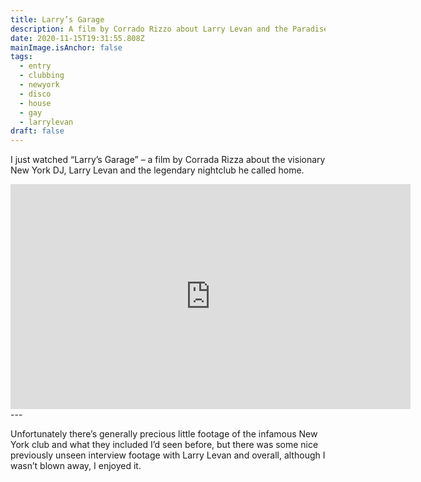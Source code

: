 ```yaml
---
title: Larry’s Garage
description: A film by Corrado Rizzo about Larry Levan and the Paradise Garage
date: 2020-11-15T19:31:55.808Z
mainImage.isAnchor: false
tags:
  - entry
  - clubbing
  - newyork
  - disco
  - house
  - gay
  - larrylevan
draft: false
---
```

I just watched “Larry’s Garage” – a film by Corrada Rizza about the visionary New York DJ, Larry Levan and the legendary nightclub he called home.

<div class="l-frame">
  <iframe title="Larry’s Garage – Larry Levan & The Paradise Garage" loading="lazy" width="640" height="360" src="https://player.vimeo.com/video/470933551" frameborder="0" allow="accelerometer; autoplay; encrypted-media; gyroscope; picture-in-picture" allowfullscreen></iframe>
</div>
---

Unfortunately there’s generally precious little footage of the infamous New York club and what they included I’d seen before, but there was some nice previously unseen interview footage with Larry Levan and overall, although I wasn’t blown away, I enjoyed it.
